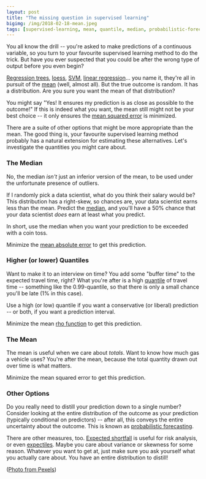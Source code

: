 ```yaml
---
layout: post
title: "The missing question in supervised learning"
bigimg: /img/2018-02-18-mean.jpeg
tags: [supervised-learning, mean, quantile, median, probabilistic-forecasting]
---
```


You all know the drill -- you're asked to make predictions of a continuous variable, so you turn to your favourite supervised learning method to do the trick. But have you ever suspected that you could be after the wrong type of output before you even begin?

[Regression trees](https://en.wikipedia.org/wiki/Decision_tree_learning), [loess](https://en.wikipedia.org/wiki/Local_regression), [SVM](https://en.wikipedia.org/wiki/Support_vector_machine), [linear regression](https://en.wikipedia.org/wiki/Linear_regression)... you name it, they're all in pursuit of the [mean](https://en.wikipedia.org/wiki/Expected_value) (well, almost all). But the true outcome is random. It has a distribution. Are you sure you want the mean of that distribution?

You might say "Yes! It ensures my prediction is as close as possible to the outcome!" If this is indeed what you want, the mean still might not be your best choice -- it only ensures the [mean squared error](https://en.wikipedia.org/wiki/Mean_squared_error) is minimized.

There are a suite of other options that might be more appropriate than the mean. The good thing is, your favourite supervised learning method probably has a natural extension for estimating these alternatives. Let's investigate the quantities you might care about.

### The Median

No, the median _isn't_ just an inferior version of the mean, to be used under the unfortunate presence of outliers. 

If I randomly pick a data scientist, what do you think their salary would be? This distribution has a right-skew, so chances are, your data scientist earns less than the mean. Predict the [median](https://en.wikipedia.org/wiki/Median), and you'll have a 50% chance that your data scientist _does_ earn at least what you predict.

In short, use the median when you want your prediction to be exceeded with a coin toss.

Minimize the [mean absolute error](https://en.wikipedia.org/wiki/Mean_absolute_error) to get this prediction.

### Higher (or lower) Quantiles

Want to make it to an interview on time? You add some "buffer time" to the expected travel time, right? What you're after is a high [quantile](https://en.wikipedia.org/wiki/Quantile) of travel time -- something like the 0.99-quantile, so that there is only a small chance you'll be late (1% in this case). 

Use a high (or low) quantile if you want a conservative (or liberal) prediction -- or both, if you want a prediction interval.

Minimize the mean [rho function](https://en.wikipedia.org/wiki/Quantile_regression#Quantiles) to get this prediction.

### The Mean

The mean is useful when we care about _totals_. Want to know how much gas a vehicle uses?  You're after the mean, because the total quantity drawn out over time is what matters.

Minimize the mean squared error to get this prediction.

### Other Options

Do you really need to distill your prediction down to a single number? Consider looking at the entire distribution of the outcome as your prediction (typically conditional on predictors) -- after all, this conveys the entire uncertainty about the outcome. This is known as [probabilistic forecasting](https://en.wikipedia.org/wiki/Probabilistic_forecasting). 

There are other measures, too. [Expected shortfall](https://en.wikipedia.org/wiki/Expected_shortfall) is useful for risk analysis, or even [expectiles](http://www.statcan.gc.ca/pub/12-001-x/2016001/article/14545/03-eng.htm). Maybe you care about variance or skewness for some reason. Whatever you want to get at, just make sure you ask yourself what you actually care about. You have an entire distribution to distill!

([Photo from Pexels](https://www.pexels.com/photo/abstract-blackboard-bulb-chalk-355948/))